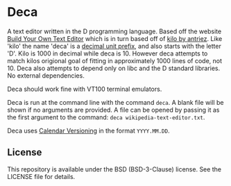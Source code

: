 # Deca

A text editor written in the D programming language. Based off the website [Build Your Own Text Editor](https://viewsourcecode.org/snaptoken/kilo/) which is in turn based off of [kilo by antriez](https://github.com/antirez/kilo). Like 'kilo' the name 'deca' is a [decimal unit prefix](https://en.wikipedia.org/wiki/Deca-), and also starts with the letter 'D'. Kilo is 1000 in decimal while deca is 10. However deca attempts to match kilos origional goal of fitting in approximately 1000 lines of code, not 10. Deca also attempts to depend only on libc and the D standard libraries. No external dependencies.

Deca should work fine with VT100 terminal emulators.

Deca is run at the command line with the command `deca`. A blank file will be shown if no arguments are provided. A file can be opened by passing it as the first argument to the command: `deca wikipedia-text-editor.txt`.

Deca uses [Calendar Versioning](https://calver.org/) in the format `YYYY.MM.DD`.

## License

This repository is available under the BSD (BSD-3-Clause) license. See the LICENSE file for details.